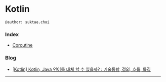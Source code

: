 # Kotlin

```
@author: suktae.choi
```

### Index

- [Coroutine](coroutine)

### Blog

- [[Kotlin] Kotlin, Java 언어를 대체 할 수 있을까? : 기술동향, 정의, 흐름, 특징](https://adjh54.tistory.com/149)

***
